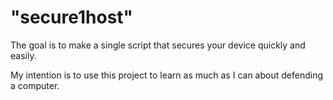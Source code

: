 # "secure1host"

The goal is to make a single script that secures your device quickly and easily.

My intention is to use this project to learn as much as I can about defending a computer.
